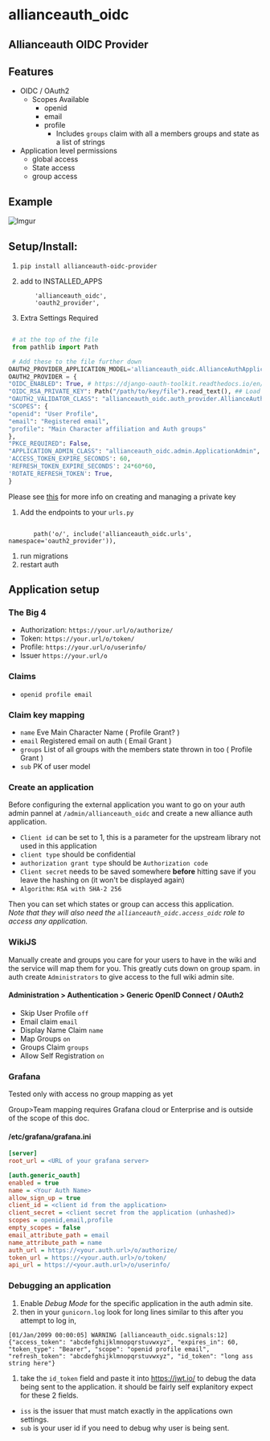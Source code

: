 # allianceauth_oidc

## Allianceauth OIDC Provider

## Features

- OIDC / OAuth2
  - Scopes Available
    - openid
    - email
    - profile
      - Includes `groups` claim with all a members groups and state as a list of strings
- Application level permissions
  - global access
  - State access
  - group access

## Example

![Imgur](https://i.imgur.com/gcrFcRL.png)

## Setup/Install:

1. `pip install allianceauth-oidc-provider`
1. add to INSTALLED_APPS

   ```
       'allianceauth_oidc',
       'oauth2_provider',
   ```

1. Extra Settings Required

```python

 # at the top of the file
 from pathlib import Path

 # Add these to the file further down
OAUTH2_PROVIDER_APPLICATION_MODEL='allianceauth_oidc.AllianceAuthApplication'
OAUTH2_PROVIDER = {
"OIDC_ENABLED": True, # https://django-oauth-toolkit.readthedocs.io/en/stable/oidc.html#creating-rsa-private-key
"OIDC_RSA_PRIVATE_KEY": Path("/path/to/key/file").read_text(), ## Load your private key
"OAUTH2_VALIDATOR_CLASS": "allianceauth_oidc.auth_provider.AllianceAuthOAuth2Validator",
"SCOPES": {
"openid": "User Profile",
"email": "Registered email",
"profile": "Main Character affiliation and Auth groups"
},
"PKCE_REQUIRED": False,
"APPLICATION_ADMIN_CLASS": "allianceauth_oidc.admin.ApplicationAdmin",
'ACCESS_TOKEN_EXPIRE_SECONDS': 60,
'REFRESH_TOKEN_EXPIRE_SECONDS': 24*60*60,
'ROTATE_REFRESH_TOKEN': True,
}
```

Please see [this](https://django-oauth-toolkit.readthedocs.io/en/stable/oidc.html#creating-rsa-private-key) for more info on creating and managing a private key

1. Add the endpoints to your `urls.py`

```

       path('o/', include('allianceauth_oidc.urls', namespace='oauth2_provider')),

```

1. run migrations
1. restart auth

## Application setup

### The Big 4

- Authorization: `https://your.url/o/authorize/`
- Token: `https://your.url/o/token/`
- Profile: `https://your.url/o/userinfo/`
- Issuer `https://your.url/o`

### Claims

- `openid profile email`

### Claim key mapping

- `name` Eve Main Character Name ( Profile Grant? )
- `email` Registered email on auth ( Email Grant )
- `groups` List of all groups with the members state thrown in too ( Profile Grant )
- `sub` PK of user model

### Create an application

Before configuring the external application you want to go on your auth admin pannel at `/admin/allianceauth_oidc` and create a new alliance auth application.

- `Client id` can be set to 1, this is a parameter for the upstream library not used in this application
- `client type` should be confidential
- `authorization grant type` should be `Authorization code`
- `Client secret` needs to be saved somewhere **before** hitting save if you leave the hashing on (it won't be displayed again)
- `Algorithm`: `RSA with SHA-2 256`

Then you can set which states or group can access this application. \
*Note that they will also need the `allianceauth_oidc.access_oidc` role to access any application.*

### WikiJS

Manually create and groups you care for your users to have in the wiki and the service will map them for you. This greatly cuts down on group spam.
in auth create `Administrators` to give access to the full wiki admin site.

#### Administration > Authentication > Generic OpenID Connect / OAuth2

- Skip User Profile `off`
- Email claim `email`
- Display Name Claim `name`
- Map Groups `on`
- Groups Claim `groups`
- Allow Self Registration `on`

### Grafana

Tested only with access no group mapping as yet

Group>Team mapping requires Grafana cloud or Enterprise and is outside of the scope of this doc.

#### /etc/grafana/grafana.ini

```ini
[server]
root_url = <URL of your grafana server>

[auth.generic_oauth]
enabled = true
name = <Your Auth Name>
allow_sign_up = true
client_id = <client id from the application>
client_secret = <client secret from the application (unhashed)>
scopes = openid,email,profile
empty_scopes = false
email_attribute_path = email
name_attribute_path = name
auth_url = https://<your.auth.url>/o/authorize/
token_url = https://<your.auth.url>/o/token/
api_url = https://<your.auth.url>/o/userinfo/
```

### Debugging an application

1.  Enable _Debug Mode_ for the specific application in the auth admin site.
1.  then in your `gunicorn.log` look for long lines similar to this after you attempt to log in,

```
[01/Jan/2099 00:00:05] WARNING [allianceauth_oidc.signals:12] {"access_token": "abcdefghijklmnopqrstuvwxyz", "expires_in": 60, "token_type": "Bearer", "scope": "openid profile email", "refresh_token": "abcdefghijklmnopqrstuvwxyz", "id_token": "long ass string here"}
```

1.  take the `id_token` field and paste it into https://jwt.io/ to debug the data being sent to the application. it should be fairly self explanitory expect for these 2 fields.

- `iss` is the issuer that must match exactly in the applications own settings.
- `sub` is your user id if you need to debug why user is being sent.
